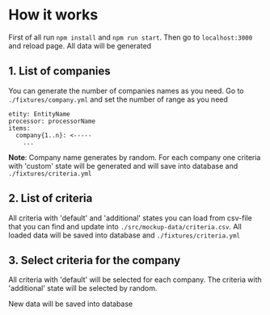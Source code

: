 # How it works
First of all run `npm install` and `npm run start`. Then go to `localhost:3000` and reload page. All data will be 
generated

## 1. List of companies
You can generate the number of companies names as you need.
Go to `./fixtures/company.yml` and set the number of range as you need
```
etity: EntityName
processor: processorName
items:
  company{1..n}: <-----
    ...
```
**Note**:
Company name generates by random.
For each company one criteria with 'custom' state will be generated and will save into database and 
`./fixtures/criteria.yml`

## 2. List of criteria
All criteria with 'default' and 'additional' states you can load from csv-file that you can find and update into 
`./src/mockup-data/criteria.csv`. All loaded data will be saved into database and `./fixtures/criteria.yml`

## 3. Select criteria for the company
All criteria with 'default' will be selected for each company.
The criteria with 'additional' state will be selected by random.

New data will be saved into database
